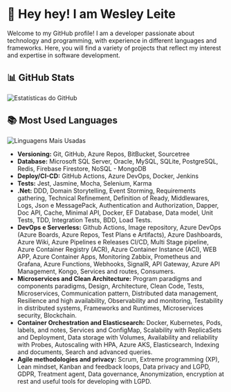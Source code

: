 # 👋 Hey hey! I am Wesley Leite

Welcome to my GitHub profile! I am a developer passionate about technology and programming, with experience in different languages ​​and frameworks. Here, you will find a variety of projects that reflect my interest and expertise in software development.

## 📊 GitHub Stats

![Estatísticas do GitHub](https://github-readme-stats.vercel.app/api?username=wesleyleitee&show_icons=true&theme=radical)

## 📚 Most Used Languages

![Linguagens Mais Usadas](https://github-readme-stats.vercel.app/api/top-langs/?username=wesleyleitee&layout=compact&theme=radical&langs_count=8)

- **Versioning:** Git, GitHub, Azure Repos, BitBucket, Sourcetree
- **Database:** Microsoft SQL Server, Oracle, MySQL, SQLite, PostgreSQL, Redis, Firebase Firestore, NoSQL - MongoDB
- **Deploy/CI-CD:** GitHub Actions, Azure DevOps, Docker, Jenkins
- **Tests:** Jest, Jasmine, Mocha, Selenium, Karma
- **.Net:** DDD, Domain Storytelling, Event Storming, Requirements gathering, Technical Refinement, Definition of Ready, Middlewares, Logs, Json e MessagePack, Authentication and Authorization, Dapper, Doc API, Cache, Minimal API, Docker, EF Database, Data model, Unit Tests, TDD, Integration Tests, BDD, Load Tests.
- **DevOps e Serverless:** Github Actions, Image repository, Azure DevOps (Azure Boards, Azure Repos, Test Plans e Artifacts), Azure Dashboards, Azure Wiki, Azure Pipelines e Releases CI/CD, Multi Stage pipeline, Azure Container Registry (ACR), Azure Container Instance (ACI), WEB APP, Azure Container Apps, Monitoring Zabbix, Prometheus and Grafana, Azure Functions, Webhooks, SignaIR, API Gateway, Azure API Management, Kongo, Services and routes, Consumers.
- **Microservices and Clean Architecture:** Program paradigms and components paradigms, Design, Architecture, Clean Code, Tests, Microservices, Communication pattern, Distributed data management, Resilience and high availability, Observability and monitoring, Testability in distributed systems, Frameworks and Runtimes, Microservices security, Blockchain.
- **Container Orchestration and Elasticsearch:** Docker, Kubernetes, Pods, labels, and notes, Services and ConfigMap, Scalability with ReplicaSets and Deployment, Data storage with Volumes, Availability and reliability with Probes, Autoscaling with HPA, Azure AKS, Elasticsearch, Indexing and documents, Search and advanced queries.
- **Agile methodologies and privacy:** Scrum, Extreme programming (XP), Lean mindset, Kanban and feedback loops, Data privacy and LGPD, GDPR, Treatment agent, Data governance, Anonymization, encryption at rest and useful tools for developing with LGPD.
